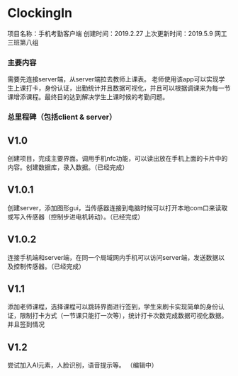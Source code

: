 # ClockingIn
项目名称：手机考勤客户端
创建时间：2019.2.27
上次更新时间：2019.5.9
网工三班第八组

### 主要内容
需要先连接server端，从server端拉去教师上课表。
老师使用该app可以实现学生上课打卡，身份认证，出勤统计并且数据可视化，并且可以根据调课来为每一节课增添课程。最终目的达到解决学生上课时候的考勤问题。
### 总里程碑（包括client & server）
## V1.0
创建项目，完成主要界面。调用手机nfc功能，可以读出放在手机上面的卡片中的内容。创建数据库，录入数据。（已经完成）
## V1.0.1
创建server，添加图形gui，当传感器连接到电脑时候可以打开本地com口来读取或写入传感器（控制步进电机转动）。（已经完成）
## V1.0.2
连接手机端和server端，在同一个局域网内手机可以访问server端，发送数据以及控制传感器。（已经完成）
## V1.1
添加老师课程，选择课程可以跳转界面进行签到，学生来刷卡实现简单的身份认证，限制打卡方式（一节课只能打一次等），统计打卡次数完成数据可视化数据。并且签到情况
## V1.2
尝试加入AI元素，人脸识别，语音提示等。
（编辑中）
